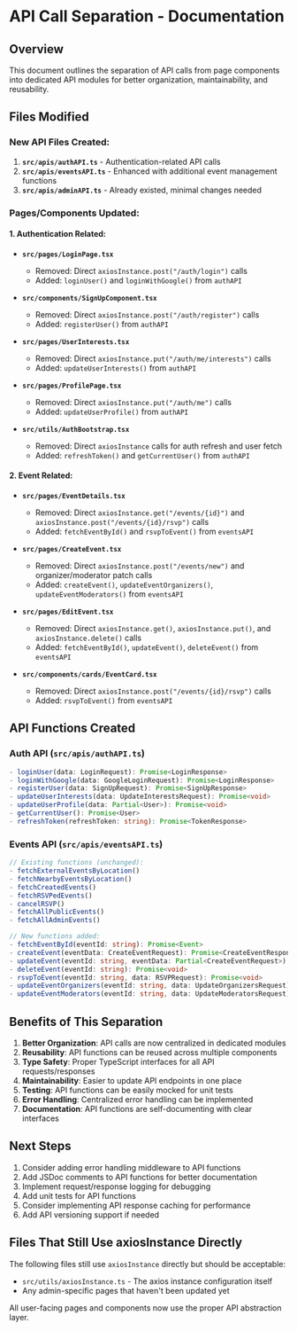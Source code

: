 # API Call Separation - Documentation

## Overview
This document outlines the separation of API calls from page components into dedicated API modules for better organization, maintainability, and reusability.

## Files Modified

### New API Files Created:
1. **`src/apis/authAPI.ts`** - Authentication-related API calls
2. **`src/apis/eventsAPI.ts`** - Enhanced with additional event management functions
3. **`src/apis/adminAPI.ts`** - Already existed, minimal changes needed

### Pages/Components Updated:

#### 1. Authentication Related:
- **`src/pages/LoginPage.tsx`**
  - Removed: Direct `axiosInstance.post("/auth/login")` calls
  - Added: `loginUser()` and `loginWithGoogle()` from `authAPI`

- **`src/components/SignUpComponent.tsx`**
  - Removed: Direct `axiosInstance.post("/auth/register")` calls
  - Added: `registerUser()` from `authAPI`

- **`src/pages/UserInterests.tsx`**
  - Removed: Direct `axiosInstance.put("/auth/me/interests")` calls
  - Added: `updateUserInterests()` from `authAPI`

- **`src/pages/ProfilePage.tsx`**
  - Removed: Direct `axiosInstance.put("/auth/me")` calls
  - Added: `updateUserProfile()` from `authAPI`

- **`src/utils/AuthBootstrap.tsx`**
  - Removed: Direct `axiosInstance` calls for auth refresh and user fetch
  - Added: `refreshToken()` and `getCurrentUser()` from `authAPI`

#### 2. Event Related:
- **`src/pages/EventDetails.tsx`**
  - Removed: Direct `axiosInstance.get("/events/{id}")` and `axiosInstance.post("/events/{id}/rsvp")` calls
  - Added: `fetchEventById()` and `rsvpToEvent()` from `eventsAPI`

- **`src/pages/CreateEvent.tsx`**
  - Removed: Direct `axiosInstance.post("/events/new")` and organizer/moderator patch calls
  - Added: `createEvent()`, `updateEventOrganizers()`, `updateEventModerators()` from `eventsAPI`

- **`src/pages/EditEvent.tsx`**
  - Removed: Direct `axiosInstance.get()`, `axiosInstance.put()`, and `axiosInstance.delete()` calls
  - Added: `fetchEventById()`, `updateEvent()`, `deleteEvent()` from `eventsAPI`

- **`src/components/cards/EventCard.tsx`**
  - Removed: Direct `axiosInstance.post("/events/{id}/rsvp")` calls
  - Added: `rsvpToEvent()` from `eventsAPI`

## API Functions Created

### Auth API (`src/apis/authAPI.ts`)
```typescript
- loginUser(data: LoginRequest): Promise<LoginResponse>
- loginWithGoogle(data: GoogleLoginRequest): Promise<LoginResponse>
- registerUser(data: SignUpRequest): Promise<SignUpResponse>
- updateUserInterests(data: UpdateInterestsRequest): Promise<void>
- updateUserProfile(data: Partial<User>): Promise<void>
- getCurrentUser(): Promise<User>
- refreshToken(refreshToken: string): Promise<TokenResponse>
```

### Events API (`src/apis/eventsAPI.ts`)
```typescript
// Existing functions (unchanged):
- fetchExternalEventsByLocation()
- fetchNearbyEventsByLocation()
- fetchCreatedEvents()
- fetchRSVPedEvents()
- cancelRSVP()
- fetchAllPublicEvents()
- fetchAllAdminEvents()

// New functions added:
- fetchEventById(eventId: string): Promise<Event>
- createEvent(eventData: CreateEventRequest): Promise<CreateEventResponse>
- updateEvent(eventId: string, eventData: Partial<CreateEventRequest>): Promise<void>
- deleteEvent(eventId: string): Promise<void>
- rsvpToEvent(eventId: string, data: RSVPRequest): Promise<void>
- updateEventOrganizers(eventId: string, data: UpdateOrganizersRequest): Promise<void>
- updateEventModerators(eventId: string, data: UpdateModeratorsRequest): Promise<void>
```

## Benefits of This Separation

1. **Better Organization**: API calls are now centralized in dedicated modules
2. **Reusability**: API functions can be reused across multiple components
3. **Type Safety**: Proper TypeScript interfaces for all API requests/responses
4. **Maintainability**: Easier to update API endpoints in one place
5. **Testing**: API functions can be easily mocked for unit tests
6. **Error Handling**: Centralized error handling can be implemented
7. **Documentation**: API functions are self-documenting with clear interfaces

## Next Steps

1. Consider adding error handling middleware to API functions
2. Add JSDoc comments to API functions for better documentation
3. Implement request/response logging for debugging
4. Add unit tests for API functions
5. Consider implementing API response caching for performance
6. Add API versioning support if needed

## Files That Still Use axiosInstance Directly

The following files still use `axiosInstance` directly but should be acceptable:
- `src/utils/axiosInstance.ts` - The axios instance configuration itself
- Any admin-specific pages that haven't been updated yet

All user-facing pages and components now use the proper API abstraction layer.
